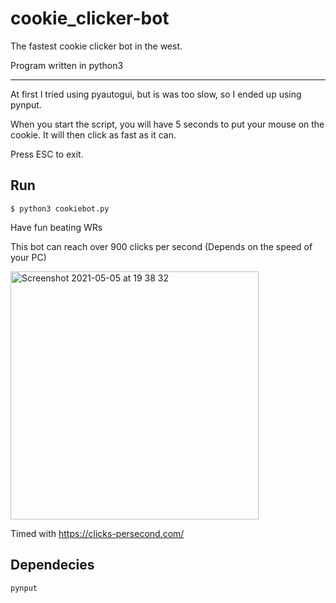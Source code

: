 # cookie_clicker-bot
The fastest cookie clicker bot in the west.

Program written in python3

___

At first I tried using pyautogui, but is was too slow, so I ended up using pynput.

When you start the script, you will have 5 seconds to put your mouse on the cookie. It will then click as fast as it can.

Press ESC to exit.


## Run

```
$ python3 cookiebot.py
```

Have fun beating WRs

This bot can reach over 900 clicks per second (Depends on the speed of your PC)

<img width="397" alt="Screenshot 2021-05-05 at 19 38 32" src="https://user-images.githubusercontent.com/82064173/117192507-b91b1380-add9-11eb-984f-761de116dba5.png">

Timed with https://clicks-persecond.com/


## Dependecies

```
pynput
```
